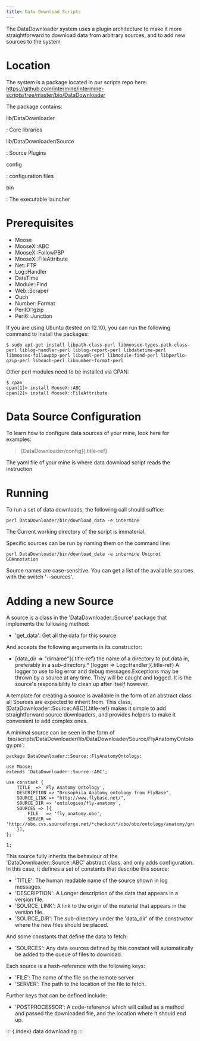 ```yaml
---
title: Data Download Scripts
---
```


The DataDownloader system uses a plugin architecture to make it more
straightforward to download data from arbitrary sources, and to add new
sources to the system

Location
========

The system is a package located in our scripts repo here:
<https://github.com/intermine/intermine-scripts/tree/master/bio/DataDownloader>

The package contains:

lib/DataDownloader

:   Core libraries

lib/DataDownloader/Source

:   Source Plugins

config

:   configuration files

bin

:   The executable launcher

Prerequisites
=============

-   Moose
-   MooseX::ABC
-   MooseX::FollowPBP
-   MooseX::FileAttribute
-   Net::FTP
-   Log::Handler
-   DateTime
-   Module::Find
-   Web::Scraper
-   Ouch
-   Number::Format
-   PerlIO::gzip
-   Perl6::Junction

If you are using Ubuntu (tested on 12.10), you can run the following
command to install the packages:

``` {.bash}
$ sudo apt-get install libpath-class-perl libmoosex-types-path-class-perl liblog-handler-perl liblog-report-perl libdatetime-perl libmoosex-followpbp-perl libyaml-perl libmodule-find-perl libperlio-gzip-perl libouch-perl libnumber-format-perl
```

Other perl modules need to be installed via CPAN:

``` {.bash}
$ cpan
cpan[1]> install MooseX::ABC
cpan[2]> install MooseX::FileAttribute
```

Data Source Configuration
=========================

To learn how to configure data sources of your mine, look here for
examples:

> [DataDownloader/config]{.title-ref}

The yaml file of your mine is where data download script reads the
instruction

Running
=======

To run a set of data downloads, the following call should suffice:

``` {.bash}
perl DataDownloader/bin/download_data -e intermine
```

The Current working directory of the script is immaterial.

Specific sources can be run by naming them on the command line:

``` {.bash}
perl DataDownloader/bin/download_data -e intermine Uniprot GOAnnotation
```

Source names are case-sensitive. You can get a list of the available
sources with the switch \'\--sources\'.

Adding a new Source
===================

A source is a class in the \'DataDownloader::Source\' package that
implements the following method:

-   \'get_data\': Get all the data for this source

And accepts the following arguments in its constructor:

-   [data_dir =\> \"dirname\"]{.title-ref} the name of a directory to
    put data in, preferably in a sub-directory.\* [logger =\>
    Log::Handler]{.title-ref} A logger to use to log error and debug
    messages.Exceptions may be thrown by a source at any time. They will
    be caught and logged. It is the source\'s responsibility to clean up
    after itself however.

A template for creating a source is available in the form of an abstract
class all Sources are expected to inherit from. This class,
[DataDownloader::Source::ABC]{.title-ref} makes it simple to add
straightforward source downloaders, and provides helpers to make it
convenient to add complex ones.

A minimal source can be seen in the form of
\`bio/scripts/DataDownloader/lib/DataDownloader/Source/FlyAnatomyOntology.pm\`:

``` {.perl}
package DataDownloader::Source::FlyAnatomyOntology;

use Moose;
extends 'DataDownloader::Source::ABC';

use constant {
    TITLE  => 'Fly Anatomy Ontology',
    DESCRIPTION => "Drosophila Anatomy ontology from FlyBase",
    SOURCE_LINK => "http://www.flybase.net/",
    SOURCE_DIR => 'ontologies/fly-anatomy',
    SOURCES => [{
        FILE   => 'fly_anatomy.obo',
        SERVER => 'http://obo.cvs.sourceforge.net/*checkout*/obo/obo/ontology/anatomy/gross_anatomy/animal_gross_anatomy/fly',
    }],
};

1;
```

This source fully inherits the behaviour of the
\'DataDownloader::Source::ABC\' abstract class, and only adds
configuration. In this case, it defines a set of constants that describe
this source:

-   \'TITLE\': The human readable name of the source shown in log
    messages.
-   \'DESCRIPTION\': A Longer description of the data that appears in a
    version file.
-   \'SOURCE_LINK\': A link to the origin of the material that appears
    in the version file.
-   \'SOURCE_DIR\': The sub-directory under the \'data_dir\' of the
    constructor where the new files should be placed.

And some constants that define the data to fetch:

-   \'SOURCES\': Any data sources defined by this constant will
    automatically be added to the queue of files to download.

Each source is a hash-reference with the following keys:

-   \'FILE\': The name of the file on the remote server
-   \'SERVER\': The path to the location of the file to fetch.

Further keys that can be defined include:

-   \'POSTPROCESSOR\': A code-reference which will called as a method
    and passed the downloaded file, and the location where it should end
    up.

::: {.index}
data downloading
:::
